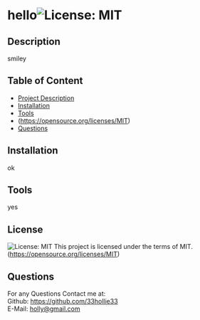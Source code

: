 # hello![License: MIT](https://img.shields.io/badge/License-MIT-yellow.svg)
  ## Description
  smiley

  ## Table of Content
  - [Project Description](#Description)
  - [Installation](#Installation)
  - [Tools](#Tools)
  - (https://opensource.org/licenses/MIT)
  - [Questions](#Questions)

  ## Installation
  ok

  ## Tools
  yes


  ## License 
  ![License: MIT](https://img.shields.io/badge/License-MIT-yellow.svg)
This project is licensed under the terms of MIT.  (https://opensource.org/licenses/MIT)

  ## Questions
  For any Questions Contact me at: <br />
  Github: https://github.com/33hollie33 <br />
  E-Mail: holly@gmail.com
